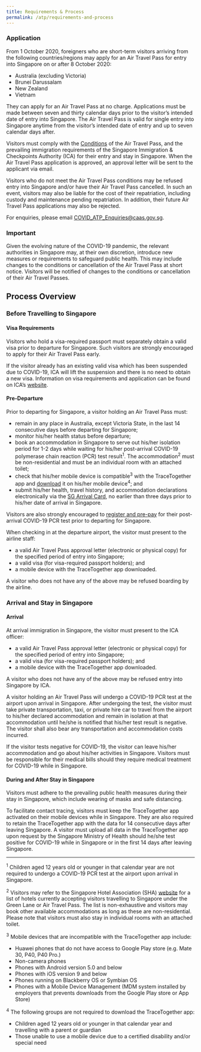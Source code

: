 ```yaml
---
title: Requirements & Process
permalink: /atp/requirements-and-process
---
```


### **Application**

From 1 October 2020, foreigners who are short-term visitors arriving from the following countries/regions may apply for an Air Travel Pass for entry into Singapore on or after 8 October 2020:
- Australia (excluding Victoria)
- Brunei Darussalam
- New Zealand
- Vietnam

They can apply for an Air Travel Pass at no charge. Applications must be made between seven and thirty calendar days prior to the visitor’s intended date of entry into Singapore. The Air Travel Pass is valid for single entry into Singapore anytime from the visitor’s intended date of entry and up to seven calendar days after.

Visitors must comply with the [Conditions](/atp/conditions) of the Air Travel Pass, and the prevailing immigration requirements of the Singapore Immigration & Checkpoints Authority (ICA) for their entry and stay in Singapore. When the Air Travel Pass application is approved, an approval letter will be sent to the applicant via email.

Visitors who do not meet the Air Travel Pass conditions may be refused entry into Singapore and/or have their Air Travel Pass cancelled. In such an event, visitors may also be liable for the cost of their repatriation, including custody and maintenance pending repatriation. In addition, their future Air Travel Pass applications may also be rejected.

For enquiries, please email <COVID_ATP_Enquiries@caas.gov.sg>.

### **Important**

Given the evolving nature of the COVID-19 pandemic, the relevant authorities in Singapore may, at their own discretion, introduce new measures or requirements to safeguard public health. This may include changes to the conditions or cancellation of the Air Travel Pass at short notice. Visitors will be notified of changes to the conditions or cancellation of their Air Travel Passes.

## **Process Overview**

### **Before Travelling to Singapore**

#### Visa Requirements

Visitors who hold a visa-required passport must separately obtain a valid visa prior to departure for Singapore. Such visitors are strongly encouraged to apply for their Air Travel Pass early.

If the visitor already has an existing valid visa which has been suspended due to COVID-19, ICA will lift the suspension and there is no need to obtain a new visa. Information on visa requirements and application can be found on ICA’s [website](https://www.ica.gov.sg/visitor/visitor_entryvisa).

#### Pre-Departure

Prior to departing for Singapore, a visitor holding an Air Travel Pass must:
- remain in any place in Australia, except Victoria State, in the last 14 consecutive days before departing for Singapore;
- monitor his/her health status before departure;
- book an accommodation in Singapore to serve out his/her isolation period for 1-2 days while waiting for his/her post-arrival COVID-19 polymerase chain reaction (PCR) test result<sup>1</sup>. The accommodation<sup>2</sup> must be non-residential and must be an individual room with an attached toilet; 
- check that his/her mobile device is compatible<sup>3</sup> with the TraceTogether app and [download](https://tracetogether.gov.sg/) it on his/her mobile device<sup>4</sup>; and 
- submit his/her health, travel history, and accommodation declarations electronically via the [SG Arrival Card](https://eservices.ica.gov.sg/sgarrivalcard), no earlier than three days prior to his/her date of arrival in Singapore.

Visitors are also strongly encouraged to [register and pre-pay](https://safetravel.changiairport.com/#/) for their post-arrival COVID-19 PCR test prior to departing for Singapore. 

When checking in at the departure airport, the visitor must present to the airline staff:
- a valid Air Travel Pass approval letter (electronic or physical copy) for the specified period of entry into Singapore;
- a valid visa (for visa-required passport holders); and
- a mobile device with the TraceTogether app downloaded.

A visitor who does not have any of the above may be refused boarding by the airline.

### **Arrival and Stay in Singapore**

#### Arrival

At arrival immigration in Singapore, the visitor must present to the ICA officer:
- a valid Air Travel Pass approval letter (electronic or physical copy) for the specified period of entry into Singapore;
- a valid visa (for visa-required passport holders); and
- a mobile device with the TraceTogether app downloaded.

A visitor who does not have any of the above may be refused entry into Singapore by ICA.

A visitor holding an Air Travel Pass will undergo a COVID-19 PCR test at the airport upon arrival in Singapore. After undergoing the test, the visitor must take private transportation, taxi, or private hire car to travel from the airport to his/her declared accommodation and remain in isolation at that accommodation until he/she is notified that his/her test result is negative. The visitor shall also bear any transportation and accommodation costs incurred.

If the visitor tests negative for COVID-19, the visitor can leave his/her accommodation and go about his/her activities in Singapore. Visitors must be responsible for their medical bills should they require medical treatment for COVID-19 while in Singapore.

#### During and After Stay in Singapore

Visitors must adhere to the prevailing public health measures during their stay in Singapore, which include wearing of masks and safe distancing.

To facilitate contact tracing, visitors must keep the TraceTogether app activated on their mobile devices while in Singapore. They are also required to retain the TraceTogether app with the data for 14 consecutive days after leaving Singapore. A visitor must upload all data in the TraceTogether app upon request by the Singapore Ministry of Health should he/she test positive for COVID-19 while in Singapore or in the first 14 days after leaving Singapore.

-----

<sup>1</sup> Children aged 12 years old or younger in that calendar year are not required to undergo a COVID-19 PCR test at the airport upon arrival in Singapore.

<sup>2</sup> Visitors may refer to the Singapore Hotel Association (SHA) [website](https://www.sha.org.sg) for a list of hotels currently accepting visitors travelling to Singapore under the Green Lane or Air Travel Pass. The list is non-exhaustive and visitors may book other available accommodations as long as these are non-residential. Please note that visitors must also stay in individual rooms with an attached toilet.

<sup>3</sup> Mobile devices that are incompatible with the TraceTogether app include:
- Huawei phones that do not have access to Google Play store (e.g. Mate 30, P40, P40 Pro.)
- Non-camera phones
- Phones with Android version 5.0 and below
- Phones with iOS version 9 and below
- Phones running on Blackberry OS or Symbian OS
- Phones with a Mobile Device Management (MDM system installed by employers that prevents downloads from the Google Play store or App Store)

<sup>4</sup> The following groups are not required to download the TraceTogether app:
- Children aged 12 years old or younger in that calendar year and travelling with a parent or guardian
- Those unable to use a mobile device due to a certified disability and/or special need
